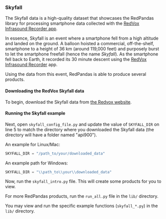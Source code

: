 ### Skyfall

The Skyfall data is a high-quality dataset that showcases the RedPandas library for processing smartphone data collected 
with the [RedVox Infrasound Recorder app](https://www.redvoxsound.com).

In essence, Skyfall is an event where a smartphone fell from a high altitude and landed on the ground. A balloon hoisted a commercial, off-the-shelf, smartphone to a height of 36 km (around 119,000 feet) and purposely burst
to let the smartphone freefall (hence the name _Skyfall_). As the smartphone fell back to Earth, it recorded its 30 minute 
descent using the [RedVox Infrasound Recorder](https://www.redvoxsound.com/) app. 

Using the data from this event, RedPandas is able to produce several products.

#### Downloading the RedVox Skyfall data
To begin, download the Skyfall data from [the Redvox website](http://redvox.io/@/3f3f).

#### Running the Skyfall example
Next, open `skyfall_config_file.py` and update the value of `SKYFALL_DIR` on line 5 to match the directory 
where you downloaded the Skyfall data (the directory will have a folder named "api900").

An example for Linux/Mac:
```python
SKYFALL_DIR = "/path_to/your/downloaded_data"
```

An example path for Windows:
```python
SKYFALL_DIR = "\\path_to\\your\\downloaded_data"
```

Now, run the `skyfall_intro.py` file.  This will create some products for you to view.

For more RedPandas products, run the `run_all.py` file in the `lib/` directory.

You may view and run the specific example functions (`skyfall_*.py`) in the `lib/` directory.